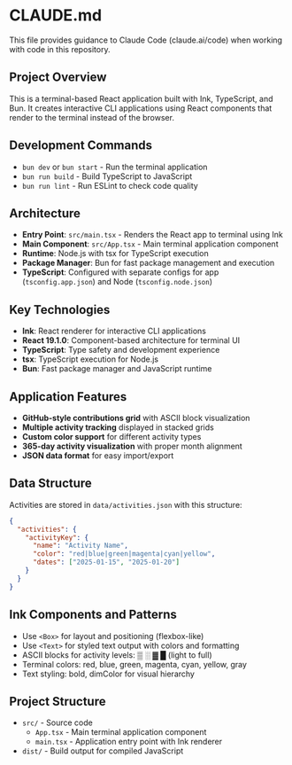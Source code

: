 # CLAUDE.md

This file provides guidance to Claude Code (claude.ai/code) when working with code in this repository.

## Project Overview

This is a terminal-based React application built with Ink, TypeScript, and Bun. It creates interactive CLI applications using React components that render to the terminal instead of the browser.

## Development Commands

- `bun dev` or `bun start` - Run the terminal application
- `bun run build` - Build TypeScript to JavaScript
- `bun run lint` - Run ESLint to check code quality

## Architecture

- **Entry Point**: `src/main.tsx` - Renders the React app to terminal using Ink
- **Main Component**: `src/App.tsx` - Main terminal application component
- **Runtime**: Node.js with tsx for TypeScript execution
- **Package Manager**: Bun for fast package management and execution
- **TypeScript**: Configured with separate configs for app (`tsconfig.app.json`) and Node (`tsconfig.node.json`)

## Key Technologies

- **Ink**: React renderer for interactive CLI applications
- **React 19.1.0**: Component-based architecture for terminal UI
- **TypeScript**: Type safety and development experience
- **tsx**: TypeScript execution for Node.js
- **Bun**: Fast package manager and JavaScript runtime

## Application Features

- **GitHub-style contributions grid** with ASCII block visualization
- **Multiple activity tracking** displayed in stacked grids
- **Custom color support** for different activity types
- **365-day activity visualization** with proper month alignment
- **JSON data format** for easy import/export

## Data Structure

Activities are stored in `data/activities.json` with this structure:
```json
{
  "activities": {
    "activityKey": {
      "name": "Activity Name",
      "color": "red|blue|green|magenta|cyan|yellow", 
      "dates": ["2025-01-15", "2025-01-20"]
    }
  }
}
```

## Ink Components and Patterns

- Use `<Box>` for layout and positioning (flexbox-like)
- Use `<Text>` for styled text output with colors and formatting
- ASCII blocks for activity levels: ▒ ░ ▓ █ (light to full)
- Terminal colors: red, blue, green, magenta, cyan, yellow, gray
- Text styling: bold, dimColor for visual hierarchy

## Project Structure

- `src/` - Source code
  - `App.tsx` - Main terminal application component
  - `main.tsx` - Application entry point with Ink renderer
- `dist/` - Build output for compiled JavaScript